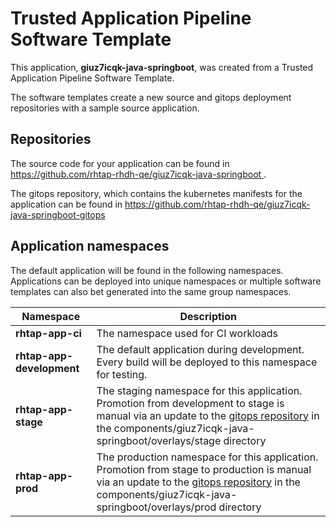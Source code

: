 # Trusted Application Pipeline Software Template

This application, **giuz7icqk-java-springboot**, was created from a Trusted Application Pipeline Software Template.

The software templates create a new source and gitops deployment repositories with a sample source application. 

## Repositories

The source code for your application can be found in [https://github.com/rhtap-rhdh-qe/giuz7icqk-java-springboot ](https://github.com/rhtap-rhdh-qe/giuz7icqk-java-springboot ).
 
The gitops repository, which contains the kubernetes manifests for the application can be found in 
[https://github.com/rhtap-rhdh-qe/giuz7icqk-java-springboot-gitops ](https://github.com/rhtap-rhdh-qe/giuz7icqk-java-springboot-gitops ) 

## Application namespaces 

The default application will be found in the following namespaces. Applications can be deployed into unique namespaces or multiple software templates can also bet generated into the same group namespaces.  

|  Namespace   |  Description   |  
| -------- | -------- |
| **rhtap-app-ci** | The namespace used for CI workloads |
| **rhtap-app-development** | The default application during development. Every build will be deployed to this namespace for testing. |
| **rhtap-app-stage** | The staging namespace for this application. Promotion from development to stage is manual via an update to the [gitops repository](https://github.com/rhtap-rhdh-qe/giuz7icqk-java-springboot-gitops ) in the components/giuz7icqk-java-springboot/overlays/stage directory |
| **rhtap-app-prod** | The production namespace for this application. Promotion from stage to production is manual via an update to the [gitops repository](https://github.com/rhtap-rhdh-qe/giuz7icqk-java-springboot-gitops ) in the components/giuz7icqk-java-springboot/overlays/prod directory |